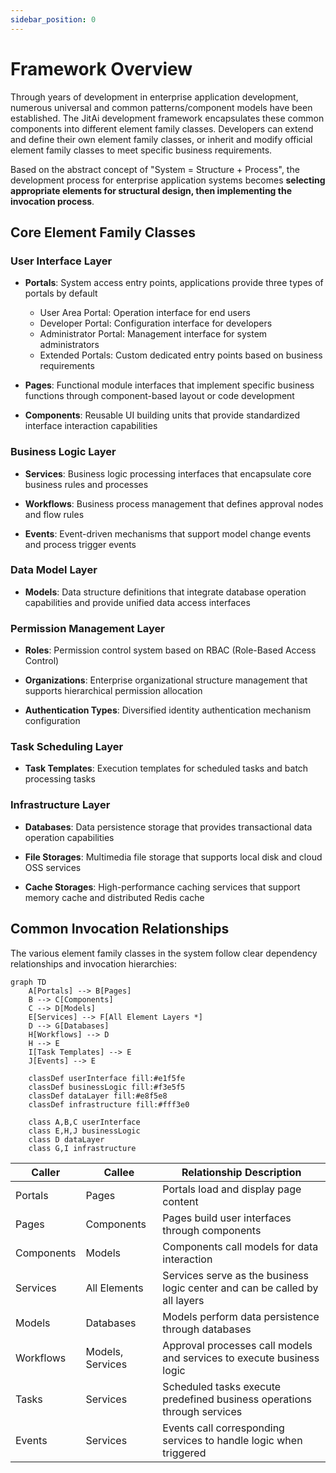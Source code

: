 ```yaml
---
sidebar_position: 0
---
```


# Framework Overview
Through years of development in enterprise application development, numerous universal and common patterns/component models have been established. The JitAi development framework encapsulates these common components into different element family classes. Developers can extend and define their own element family classes, or inherit and modify official element family classes to meet specific business requirements.

Based on the abstract concept of "System = Structure + Process", the development process for enterprise application systems becomes **selecting appropriate elements for structural design, then implementing the invocation process**.

## Core Element Family Classes
### User Interface Layer
- **Portals**: System access entry points, applications provide three types of portals by default
  - User Area Portal: Operation interface for end users
  - Developer Portal: Configuration interface for developers  
  - Administrator Portal: Management interface for system administrators
  - Extended Portals: Custom dedicated entry points based on business requirements

- **Pages**: Functional module interfaces that implement specific business functions through component-based layout or code development

- **Components**: Reusable UI building units that provide standardized interface interaction capabilities

### Business Logic Layer
- **Services**: Business logic processing interfaces that encapsulate core business rules and processes

- **Workflows**: Business process management that defines approval nodes and flow rules

- **Events**: Event-driven mechanisms that support model change events and process trigger events

### Data Model Layer
- **Models**: Data structure definitions that integrate database operation capabilities and provide unified data access interfaces

### Permission Management Layer
- **Roles**: Permission control system based on RBAC (Role-Based Access Control)

- **Organizations**: Enterprise organizational structure management that supports hierarchical permission allocation

- **Authentication Types**: Diversified identity authentication mechanism configuration

### Task Scheduling Layer
- **Task Templates**: Execution templates for scheduled tasks and batch processing tasks

### Infrastructure Layer
- **Databases**: Data persistence storage that provides transactional data operation capabilities

- **File Storages**: Multimedia file storage that supports local disk and cloud OSS services

- **Cache Storages**: High-performance caching services that support memory cache and distributed Redis cache

## Common Invocation Relationships
The various element family classes in the system follow clear dependency relationships and invocation hierarchies:

```mermaid
graph TD
    A[Portals] --> B[Pages]
    B --> C[Components]
    C --> D[Models]
    E[Services] --> F[All Element Layers *]
    D --> G[Databases]
    H[Workflows] --> D
    H --> E
    I[Task Templates] --> E
    J[Events] --> E
    
    classDef userInterface fill:#e1f5fe
    classDef businessLogic fill:#f3e5f5
    classDef dataLayer fill:#e8f5e8
    classDef infrastructure fill:#fff3e0
    
    class A,B,C userInterface
    class E,H,J businessLogic
    class D dataLayer
    class G,I infrastructure
```

| Caller | Callee | Relationship Description |
|--------|--------|-------------------------|
| Portals | Pages | Portals load and display page content |
| Pages | Components | Pages build user interfaces through components |
| Components | Models | Components call models for data interaction |
| Services | All Elements | Services serve as the business logic center and can be called by all layers |
| Models | Databases | Models perform data persistence through databases |
| Workflows | Models, Services | Approval processes call models and services to execute business logic |
| Tasks | Services | Scheduled tasks execute predefined business operations through services |
| Events | Services | Events call corresponding services to handle logic when triggered |
